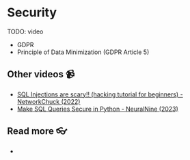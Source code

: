 # Security

TODO: video

<!--
<a href="https://youtu.be/GLHNqVYufsw" target="_blank">
  <img src="https://github.com/kokchun/assets/blob/main/data_modeling/normalization.png?raw=true" alt="normalization" width="600">
</a> -->

- GDPR
- Principle of Data Minimization (GDPR Article 5)

## Other videos 📹

- [SQL Injections are scary!! (hacking tutorial for beginners) - NetworkChuck (2022)](https://www.youtube.com/watch?v=2OPVViV-GQk)
- [Make SQL Queries Secure in Python - NeuralNine (2023)](https://www.youtube.com/watch?v=a8g6HRL2ed0)

## Read more 👓

-
